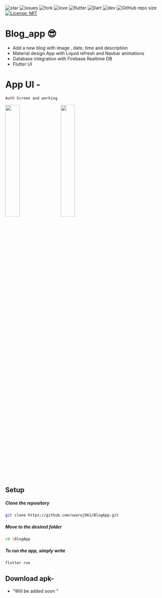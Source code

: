 
![star](https://img.shields.io/github/stars/swaraj961/BlogApp) ![issues](https://img.shields.io/github/issues/swaraj961/BlogApp) ![fork](https://img.shields.io/github/forks/swaraj961/BlogApp) ![love](https://img.shields.io/badge/open%20%20source-%E2%9D%A4-red) ![flutter](https://img.shields.io/badge/Flutter-Framework-blue?logo=flutter) ![Dart](https://img.shields.io/badge/Dart-Language-blue?logo=dart) ![dev](https://img.shields.io/badge/developed%20by%20-swaraj%20routray-orange)
![GitHub repo size](https://img.shields.io/github/repo-size/swaraj961/BlogApp)
[![License: MIT](https://img.shields.io/badge/License-MIT-blue.svg)](https://opensource.org/licenses/MIT)

# Blog_app 😎

* Add a new blog with image , date, time and description 
* Material design App with Liquid refresh and Navbar animations
* Database integration with Firebase Realtime DB
* Flutter UI


# App UI -
`Auth Screen and working`

<img src="https://github.com/swaraj961/BlogApp/blob/master/demo/Intro%20and%20auth.gif" width="
30%">&nbsp;&nbsp;&nbsp; 
&nbsp;&nbsp;<img src="https://github.com/swaraj961/BlogApp/blob/master/demo/Working.gif" width="
30%">&nbsp;&nbsp;&nbsp; <br>


 ## Setup

  ##### Clone the repository
```bash
git clone https://github.com/swaraj961/BlogApp.git
```
  ##### Move to the desired folder
```bash
cd \BlogApp
```

  ##### To run the app, simply write
```bash
flutter run
```
## Download apk-
- "Will be added soon "

